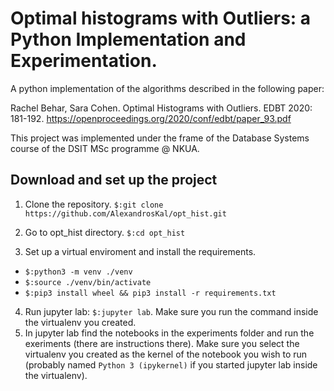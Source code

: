 # Optimal histograms with Outliers: a Python Implementation and Experimentation.
A python implementation of the algorithms described in the following paper:

Rachel Behar, Sara Cohen. Optimal Histograms with Outliers. EDBT 2020: 181-192. https://openproceedings.org/2020/conf/edbt/paper_93.pdf

This project was implemented under the frame of the Database Systems course of the DSIT MSc programme @ NKUA.



## Download and set up the project

1. Clone the repository.
  `$:git clone https://github.com/AlexandrosKal/opt_hist.git`

2. Go to opt_hist directory. 
  `$:cd opt_hist`
3. Set up a virtual enviroment and install the requirements.
  - `$:python3 -m venv ./venv`
  - `$:source ./venv/bin/activate`
  - `$:pip3 install wheel && pip3 install -r requirements.txt` 
4. Run jupyter lab:
  `$:jupyter lab`. Make sure you run the command inside the virtualenv you created. 
5. In jupyter lab find the notebooks in the experiments folder and run the exeriments (there are instructions there).
Make sure you select the virtualenv you created as the kernel of the notebook you wish to run (probably named `Python 3 (ipykernel)`
if you started jupyter lab inside the virtualenv).
